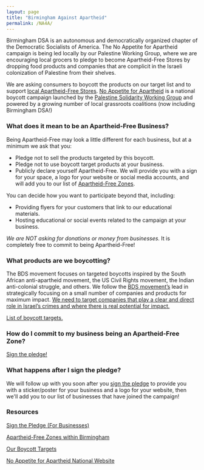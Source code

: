 ```yaml
---
layout: page
title: "Birmingham Against Apartheid"
permalink: /NA4A/
---
```

Birmingham DSA is an autonomous and democratically organized chapter of the Democratic Socialists of America. The No Appetite for Apartheid campaign is being led locally by our Palestine Working Group, where we are encouraging local grocers to pledge to become Apartheid-Free Stores by dropping food products and companies that are complicit in the Israeli colonization of Palestine from their shelves. 

We are asking consumers to boycott the products on our target list and to support [local Apartheid-Free Stores](https://bhamdsa.org/apartheidfreezones). [No Appetite for Apartheid](https://na4a.org/) is a national boycott campaign launched by the [Palestine Solidarity Working Group](https://palestineswg.org/) and powered by a growing number of local grassroots coalitions (now including Birmingham DSA!)

### What does it mean to be an Apartheid-Free Business?

Being Apartheid-Free may look a little different for each business, but at a minimum we ask that you:
+ Pledge not to sell the products targeted by this boycott.
+ Pledge not to use boycott target products at your business.
+ Publicly declare yourself Apartheid-Free. We will provide you with a sign for your space, a logo for your website or social media accounts, and will add you to our list of [Apartheid-Free Zones](https://bhamdsa.org/apartheidfreezones).

You can decide how you want to participate beyond that, including:
+ Providing flyers for your customers that link to our educational materials. 
+ Hosting educational or social events related to the campaign at your business.

*We are NOT asking for donations or money from businesses.* It is completely free to commit to being Apartheid-Free!

### What products are we boycotting?

The BDS movement focuses on targeted boycotts inspired by the South African anti-apartheid movement, the US Civil Rights movement, the Indian anti-colonial struggle, and others. We follow the [BDS movement’s](https://bdsmovement.net/BDS-Guide-Strategic-Campaigning) lead in strategically focusing on a small number of companies and products for maximum impact. [We need to target companies that play a clear and direct role in Israel’s crimes and where there is real potential for impact.](https://www.bdsmovement.net/Guide-to-BDS-Boycott)

[List of boycott targets.](https://bhamdsa.org/na4atargets)

### How do I commit to my business being an Apartheid-Free Zone?

[Sign the pledge!](https://actionnetwork.org/forms/no-appetite-for-apartheid-business-pledge-2/)

### What happens after I sign the pledge?

We will follow up with you soon after you [sign the pledge](https://actionnetwork.org/forms/no-appetite-for-apartheid-business-pledge-2/) to provide you with a sticker/poster for your business and a logo for your website, then we'll add you to our list of businesses that have joined the campaign!

### Resources

[Sign the Pledge (For Businesses)](https://actionnetwork.org/forms/no-appetite-for-apartheid-business-pledge-2/)

[Apartheid-Free Zones within Birmingham](https://bhamdsa.org/apartheidfreezones/)

[Our Boycott Targets](https://bhamdsa.org/na4atargets)

[No Appetite for Apartheid National Website](https://na4a.org)



